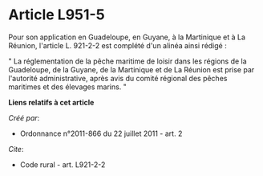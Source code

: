# Article L951-5

Pour son application en Guadeloupe, en Guyane, à la Martinique et à La Réunion, l'article L. 921-2-2 est complété d'un alinéa
ainsi rédigé : 

" La réglementation de la pêche maritime de loisir dans les régions de la Guadeloupe, de la Guyane, de la Martinique et de La
Réunion est prise par l'autorité administrative, après avis du comité régional des pêches maritimes et des élevages marins. "

**Liens relatifs à cet article**

_Créé par_:

  - Ordonnance n°2011-866 du 22 juillet 2011 - art. 2

_Cite_:

  - Code rural - art. L921-2-2
